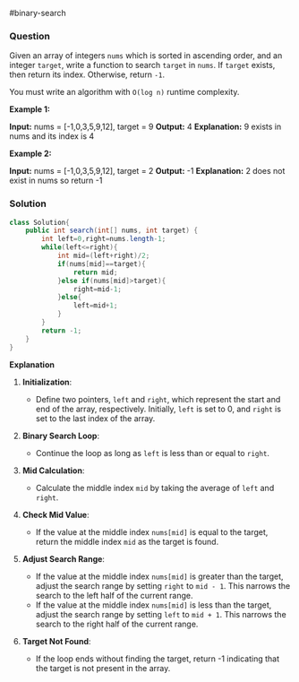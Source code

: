 #binary-search 
### Question
Given an array of integers `nums` which is sorted in ascending order, and an integer `target`, write a function to search `target` in `nums`. If `target` exists, then return its index. Otherwise, return `-1`.

You must write an algorithm with `O(log n)` runtime complexity.

**Example 1:**

**Input:** nums = [-1,0,3,5,9,12], target = 9
**Output:** 4
**Explanation:** 9 exists in nums and its index is 4

**Example 2:**

**Input:** nums = [-1,0,3,5,9,12], target = 2
**Output:** -1
**Explanation:** 2 does not exist in nums so return -1

### Solution
```java
class Solution{  
	public int search(int[] nums, int target) {  
	    int left=0,right=nums.length-1;  
	    while(left<=right){  
	        int mid=(left+right)/2;  
	        if(nums[mid]==target){  
	            return mid;  
	        }else if(nums[mid]>target){  
	            right=mid-1;  
	        }else{  
	            left=mid+1;  
	        }  
	    }  
	    return -1;  
	}
}
```

**Explanation**
1. **Initialization**:
    
    - Define two pointers, `left` and `right`, which represent the start and end of the array, respectively. Initially, `left` is set to 0, and `right` is set to the last index of the array.
2. **Binary Search Loop**:
    
    - Continue the loop as long as `left` is less than or equal to `right`.
3. **Mid Calculation**:
    
    - Calculate the middle index `mid` by taking the average of `left` and `right`.
4. **Check Mid Value**:
    
    - If the value at the middle index `nums[mid]` is equal to the target, return the middle index `mid` as the target is found.
5. **Adjust Search Range**:
    
    - If the value at the middle index `nums[mid]` is greater than the target, adjust the search range by setting `right` to `mid - 1`. This narrows the search to the left half of the current range.
    - If the value at the middle index `nums[mid]` is less than the target, adjust the search range by setting `left` to `mid + 1`. This narrows the search to the right half of the current range.
6. **Target Not Found**:
    
    - If the loop ends without finding the target, return -1 indicating that the target is not present in the array.